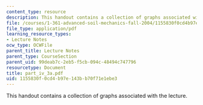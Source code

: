 ```yaml
---
content_type: resource
description: This handout contains a collection of graphs associated with the lecture.
file: /courses/1-361-advanced-soil-mechanics-fall-2004/1155830f0cd4b97e143bb70f71e1ebe3_part_iv_3a.pdf
file_type: application/pdf
learning_resource_types:
- Lecture Notes
ocw_type: OCWFile
parent_title: Lecture Notes
parent_type: CourseSection
parent_uid: 99deab7c-2eb5-f5cb-094c-48494c747796
resourcetype: Document
title: part_iv_3a.pdf
uid: 1155830f-0cd4-b97e-143b-b70f71e1ebe3
---
```

This handout contains a collection of graphs associated with the lecture.

